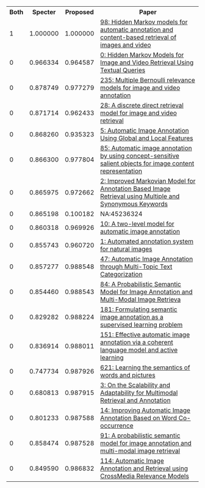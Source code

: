 <html><table><tr>
<th>Both</th>
<th>Specter</th>
<th>Proposed</th>
<th>Paper</th>
</tr>
<tr>
<td>1</td>
<td>1.000000</td>
<td>1.000000</td>
<td><a href="https://www.semanticscholar.org/paper/80afcc0fbcc30ae4436094fc3a06fed0515dc70b">98: Hidden Markov models for automatic annotation and content-based retrieval of images and video</a></td>
</tr>
<tr>
<td>0</td>
<td>0.966334</td>
<td>0.964587</td>
<td><a href="https://www.semanticscholar.org/paper/6bf1d6a4a15c7d248e54474ec512f71e0913be5c">0: Hidden Markov Models for Image and Video Retrieval Using Textual Queries</a></td>
</tr>
<tr>
<td>0</td>
<td>0.878749</td>
<td>0.977279</td>
<td><a href="https://www.semanticscholar.org/paper/25f8d79a19f5e3efec72daaee3091cdf7a1754e0">235: Multiple Bernoulli relevance models for image and video annotation</a></td>
</tr>
<tr>
<td>0</td>
<td>0.871714</td>
<td>0.962433</td>
<td><a href="https://www.semanticscholar.org/paper/e21100feb2125b2075c9b0c93ac40b25745a1090">28: A discrete direct retrieval model for image and video retrieval</a></td>
</tr>
<tr>
<td>0</td>
<td>0.868260</td>
<td>0.935323</td>
<td><a href="https://www.semanticscholar.org/paper/ac1980610d27c1fb94555a688d412fee0ad94262">5: Automatic Image Annotation Using Global and Local Features</a></td>
</tr>
<tr>
<td>0</td>
<td>0.866300</td>
<td>0.977804</td>
<td><a href="https://www.semanticscholar.org/paper/909f91e1052279543d2e5b3164027d91d1db74be">85: Automatic image annotation by using concept-sensitive salient objects for image content representation</a></td>
</tr>
<tr>
<td>0</td>
<td>0.865975</td>
<td>0.972662</td>
<td><a href="https://www.semanticscholar.org/paper/acccb17b1c12796801e69150ff24fcb6db91cb43">2: Improved Markovian Model for Annotation Based Image Retrieval using Multiple and Synonymous Keywords</a></td>
</tr>
<tr>
<td>0</td>
<td>0.865198</td>
<td>0.100182</td>
<td>NA:45236324</td>
</tr>
<tr>
<td>0</td>
<td>0.860318</td>
<td>0.969926</td>
<td><a href="https://www.semanticscholar.org/paper/873b28aa7cb9e4a923e46338be472d910aa87a3e">10: A two-level model for automatic image annotation</a></td>
</tr>
<tr>
<td>0</td>
<td>0.855743</td>
<td>0.960720</td>
<td><a href="https://www.semanticscholar.org/paper/9fa309b9d3a8efc0a6e297aaaeb5e81b5ca832be">1: Automated annotation system for natural images</a></td>
</tr>
<tr>
<td>0</td>
<td>0.857277</td>
<td>0.988548</td>
<td><a href="https://www.semanticscholar.org/paper/3f3bff9c8a3eff65ae3166642ad924c23058fea8">47: Automatic Image Annotation through Multi-Topic Text Categorization</a></td>
</tr>
<tr>
<td>0</td>
<td>0.854460</td>
<td>0.988543</td>
<td><a href="https://www.semanticscholar.org/paper/6f7521c910b0e8a4d20e05fa1038d39697a2ab26">84: A Probabilistic Semantic Model for Image Annotation and Multi-Modal Image Retrieva</a></td>
</tr>
<tr>
<td>0</td>
<td>0.829282</td>
<td>0.988224</td>
<td><a href="https://www.semanticscholar.org/paper/56e12fc90004ae8b0fc83eba38f101d8b5c54740">181: Formulating semantic image annotation as a supervised learning problem</a></td>
</tr>
<tr>
<td>0</td>
<td>0.836914</td>
<td>0.988011</td>
<td><a href="https://www.semanticscholar.org/paper/c678c5626f9bc264b8d7626bb08630c76f77fa08">151: Effective automatic image annotation via a coherent language model and active learning</a></td>
</tr>
<tr>
<td>0</td>
<td>0.747734</td>
<td>0.987926</td>
<td><a href="https://www.semanticscholar.org/paper/4e36d141e2964817c3d926c380793e404a3a3367">621: Learning the semantics of words and pictures</a></td>
</tr>
<tr>
<td>0</td>
<td>0.680813</td>
<td>0.987915</td>
<td><a href="https://www.semanticscholar.org/paper/374145152f88600c0917b15c62bd8b40a73acd9b">3: On the Scalability and Adaptability for Multimodal Retrieval and Annotation</a></td>
</tr>
<tr>
<td>0</td>
<td>0.801233</td>
<td>0.987588</td>
<td><a href="https://www.semanticscholar.org/paper/b5225c88a90dd821993c1cb0c24401e5fe373d3d">14: Improving Automatic Image Annotation Based on Word Co-occurrence</a></td>
</tr>
<tr>
<td>0</td>
<td>0.858474</td>
<td>0.987528</td>
<td><a href="https://www.semanticscholar.org/paper/30ee51ff3120051bc30d64b2a80cc7edcba7d511">91: A probabilistic semantic model for image annotation and multi-modal image retrieval</a></td>
</tr>
<tr>
<td>0</td>
<td>0.849590</td>
<td>0.986832</td>
<td><a href="https://www.semanticscholar.org/paper/149ba98b4573e39308b93b6fe3dc288a194cf9d2">114: Automatic Image Annotation and Retrieval using CrossMedia Relevance Models</a></td>
</tr>
</table></html>
